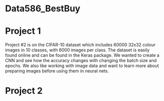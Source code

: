 # Data586_BestBuy

# Project 1
Project #2 is on the CIFAR-10 dataset which includes 60000 32x32 colour images in 10 classes, with 6000 images per class. The dataset is easily found online and can be found in the Keras package. We wanted to create a CNN and see how the accuracy changes with changing the batch size and epochs. We also like working with image data and want to learn more about preparing images before using them in neural nets. 



# Project 2
